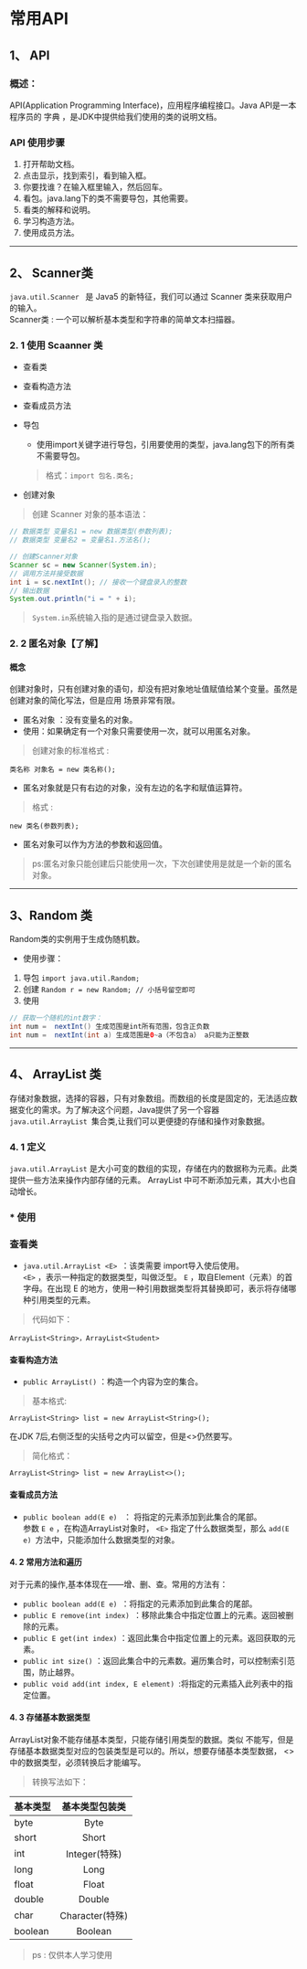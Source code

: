 # 常用API 
## 1、 API
### 概述：
API(Application Programming Interface)，应用程序编程接口。Java API是一本程序员的 字典 ，是JDK中提供给我们使用的类的说明文档。
### API 使用步骤
1. 打开帮助文档。 
2. 点击显示，找到索引，看到输入框。 
3. 你要找谁？在输入框里输入，然后回车。 
4. 看包。java.lang下的类不需要导包，其他需要。 
5. 看类的解释和说明。 
6. 学习构造方法。
7. 使用成员方法。
---
## 2、 Scanner类
`java.util.Scanner ` 是 Java5 的新特征，我们可以通过 Scanner 类来获取用户的输入。 \
Scanner类 : 一个可以解析基本类型和字符串的简单文本扫描器。

### 2. 1 使用 Scaanner 类
* 查看类
* 查看构造方法
* 查看成员方法

* 导包
    * 使用import关键字进行导包，引用要使用的类型，java.lang包下的所有类不需要导包。
    > 格式：`import 包名.类名; `

* 创建对象
>创建 Scanner 对象的基本语法：
~~~java
// 数据类型 变量名1 = new 数据类型(参数列表);
// 数据类型 变量名2 = 变量名1.方法名();

// 创建Scanner对象
Scanner sc = new Scanner(System.in);
// 调用方法并接受数据
int i = sc.nextInt(); // 接收一个键盘录入的整数
// 输出数据
System.out.println("i = " + i);
~~~
> `System.in`系统输入指的是通过键盘录入数据。

### 2. 2 匿名对象【了解】
#### 概念
创建对象时，只有创建对象的语句，却没有把对象地址值赋值给某个变量。虽然是创建对象的简化写法，但是应用 场景非常有限。 
* 匿名对象 ：没有变量名的对象。
* 使用：如果确定有一个对象只需要使用一次，就可以用匿名对象。
>创建对象的标准格式 :

`类名称 对象名 = new 类名称();`

* 匿名对象就是只有右边的对象，没有左边的名字和赋值运算符。
> 格式 : 

`new 类名(参数列表); `
* 匿名对象可以作为方法的参数和返回值。
>ps:匿名对象只能创建后只能使用一次，下次创建使用是就是一个新的匿名对象。

---
## 3、Random 类
Random类的实例用于生成伪随机数。
* 使用步骤：
1. 导包
`import java.util.Random;`
2. 创建
`Random r = new Random; // 小括号留空即可`
3. 使用
~~~java
// 获取一个随机的int数字：
int num =  nextInt() 生成范围是int所有范围，包含正负数
int num =  nextInt(int a) 生成范围是0~a（不包含a） a只能为正整数
~~~

--- 
## 4、 ArrayList 类
存储对象数据，选择的容器，只有对象数组。而数组的长度是固定的，无法适应数据变化的需求。为了解决这个问题，Java提供了另一个容器 `java.util.ArrayList `集合类,让我们可以更便捷的存储和操作对象数据。
### 4. 1 定义 
`java.util.ArrayList` 是大小可变的数组的实现，存储在内的数据称为元素。此类提供一些方法来操作内部存储的元素。 ArrayList 中可不断添加元素，其大小也自动增长。
### * 使用
### 查看类
* `java.util.ArrayList <E> `：该类需要 import导入使后使用。 \
`<E>` ，表示一种指定的数据类型，叫做泛型。 `E` ，取自Element（元素）的首字母。在出现 E 的地方，使用一种引用数据类型将其替换即可，表示将存储哪种引用类型的元素。
>代码如下： 

`ArrayList<String>，ArrayList<Student>`
#### 查看构造方法 
* `public ArrayList()` ：构造一个内容为空的集合。 
> 基本格式: 

`ArrayList<String> list = new ArrayList<String>(); `

在JDK 7后,右侧泛型的尖括号之内可以留空，但是<>仍然要写。
> 简化格式：

`ArrayList<String> list = new ArrayList<>(); `

#### 查看成员方法 
* `public boolean add(E e) ` ： 将指定的元素添加到此集合的尾部。 \
参数 `E e` ，在构造ArrayList对象时， `<E>` 指定了什么数据类型，那么 `add(E e) `方法中，只能添加什么数据类型的对象。

#### 4. 2 常用方法和遍历
对于元素的操作,基本体现在——增、删、查。常用的方法有： 
* `public boolean add(E e) `：将指定的元素添加到此集合的尾部。 
* `public E remove(int index) `：移除此集合中指定位置上的元素。返回被删除的元素。 
* `public E get(int index)` ：返回此集合中指定位置上的元素。返回获取的元素。 
* `public int size()` ：返回此集合中的元素数。遍历集合时，可以控制索引范围，防止越界。
* `public void add(int index, E element) `:将指定的元素插入此列表中的指定位置。
#### 4. 3 存储基本数据类型
ArrayList对象不能存储基本类型，只能存储引用类型的数据。类似 <int> 不能写，但是存储基本数据类型对应的包装类型是可以的。所以，想要存储基本类型数据， <> 中的数据类型，必须转换后才能编写。
> 转换写法如下：

|基本类型|基本类型包装类|
|:---|:---:|
|byte|Byte|
|short|Short|
|int|Integer(特殊)|
|long|Long|
|float|Float|
|double|Double|
|char|Character(特殊)|
|boolean|Boolean|


> ps : 仅供本人学习使用
